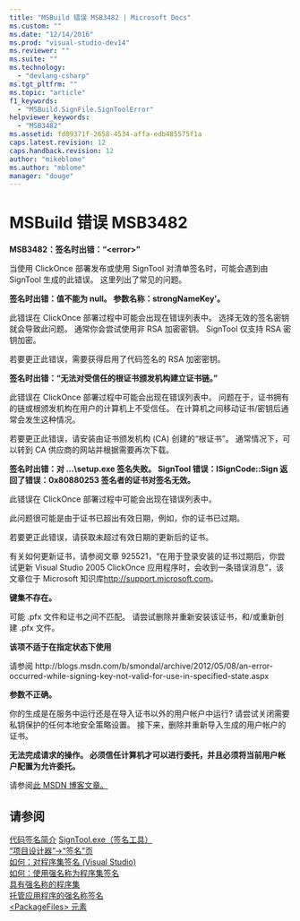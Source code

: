```yaml
---
title: "MSBuild 错误 MSB3482 | Microsoft Docs"
ms.custom: ""
ms.date: "12/14/2016"
ms.prod: "visual-studio-dev14"
ms.reviewer: ""
ms.suite: ""
ms.technology: 
  - "devlang-csharp"
ms.tgt_pltfrm: ""
ms.topic: "article"
f1_keywords: 
  - "MSBuild.SignFile.SignToolError"
helpviewer_keywords: 
  - "MSB3482"
ms.assetid: fd09371f-2658-4534-affa-edb485575f1a
caps.latest.revision: 12
caps.handback.revision: 12
author: "mikeblome"
ms.author: "mblome"
manager: "douge"
---
```

# MSBuild 错误 MSB3482
**MSB3482：签名时出错：“\<error\>”**  
  
 当使用 ClickOnce 部署发布或使用 SignTool 对清单签名时，可能会遇到由 SignTool 生成的此错误。 这里列出了常见的问题。  
  
 **签名时出错：值不能为 null。 参数名称：strongNameKey'。**  
  
 此错误在 ClickOnce 部署过程中可能会出现在错误列表中。 选择无效的签名密钥就会导致此问题。 通常你会尝试使用非 RSA 加密密钥。 SignTool 仅支持 RSA 密钥加密。  
  
 若要更正此错误，需要获得启用了代码签名的 RSA 加密密钥。  
  
 **签名时出错：“无法对受信任的根证书颁发机构建立证书链。”**  
  
 此错误在 ClickOnce 部署过程中可能会出现在错误列表中。 问题在于，证书拥有的链或根颁发机构在用户的计算机上不受信任。 在计算机之间移动证书\/密钥后通常会发生这种情况。  
  
 若要更正此错误，请安装由证书颁发机构 \(CA\) 创建的“根证书”。 通常情况下，可以转到 CA 供应商的网站并根据需要再次下载。  
  
 **签名时出错：对 …\\setup.exe 签名失败。 SignTool 错误：ISignCode::Sign 返回了错误：0x80880253 签名者的证书对签名无效。**  
  
 此错误在 ClickOnce 部署过程中可能会出现在错误列表中。  
  
 此问题很可能是由于证书已超出有效日期，例如，你的证书已过期。  
  
 若要更正此错误，请获取未超过有效日期的更新后的证书。  
  
 有关如何更新证书，请参阅文章 925521，“在用于登录安装的证书过期后，你尝试更新 Visual Studio 2005 ClickOnce 应用程序时，会收到一条错误消息”，该文章位于 Microsoft 知识库[http:\/\/support.microsoft.com](http://support.microsoft.com/kb/925521)。  
  
 **键集不存在。**  
  
 可能 .pfx 文件和证书之间不匹配。 请尝试删除并重新安装该证书，和\/或重新创建 .pfx 文件。  
  
 **该项不适于在指定状态下使用**  
  
 请参阅 http:\/\/blogs.msdn.com\/b\/smondal\/archive\/2012\/05\/08\/an\-error\-occurred\-while\-signing\-key\-not\-valid\-for\-use\-in\-specified\-state.aspx  
  
 **参数不正确。**  
  
 你的生成是在服务中运行还是在导入证书以外的用户帐户中运行? 请尝试关闭需要私钥保护的任何本地安全策略设置。  接下来，删除并重新导入生成的用户帐户的证书。  
  
 **无法完成请求的操作。  必须信任计算机才可以进行委托，并且必须将当前用户帐户配置为允许委托。**  
  
 请参阅[此 MSDN 博客文章。](http://technet.microsoft.com/en-us/library/cc782684\(v=ws.10\).aspx)  
  
## 请参阅  
 [代码签名简介](https://msdn.microsoft.com/en-us/library/ms537361\(v=vs.85\).aspx)   
 [SignTool.exe（签名工具）](../Topic/SignTool.exe%20\(Sign%20Tool\).md)   
 [“项目设计器”\-\>“签名”页](../Topic/Signing%20Page,%20Project%20Designer.md)   
 [如何：对程序集签名 \(Visual Studio\)](http://msdn.microsoft.com/zh-cn/f468a7d3-234c-4353-924d-8e0ae5896564)   
 [如何：使用强名称为程序集签名](../Topic/How%20to:%20Sign%20an%20Assembly%20with%20a%20Strong%20Name.md)   
 [具有强名称的程序集](../Topic/Strong-Named%20Assemblies.md)   
 [托管应用程序的强名称签名](http://msdn.microsoft.com/zh-cn/5fef3490-c519-4363-94fd-8b1ad260dab5)   
 [\<PackageFiles\> 元素](../Topic/%3CPackageFiles%3E%20Element%20\(Bootstrapper\).md)